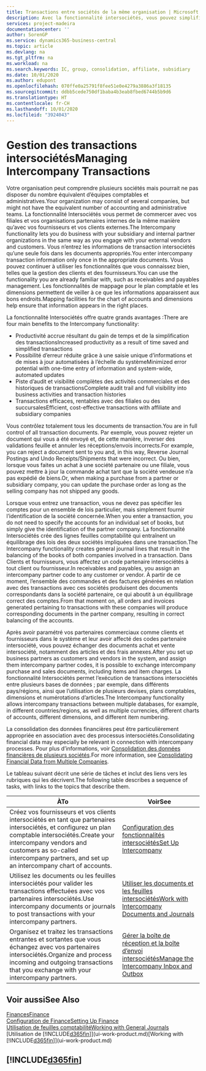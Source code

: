 ```yaml
---
title: Transactions entre sociétés de la même organisation | Microsoft Docs
description: Avec la fonctionnalité intersociétés, vous pouvez simplifier les processus et les transactions entre sociétés appartenant à la même organisation.
services: project-madeira
documentationcenter: ''
author: SorenGP
ms.service: dynamics365-business-central
ms.topic: article
ms.devlang: na
ms.tgt_pltfrm: na
ms.workload: na
ms.search.keywords: IC, group, consolidation, affiliate, subsidiary
ms.date: 10/01/2020
ms.author: edupont
ms.openlocfilehash: 070ffe0a25791f8fee51e0e4279a3886a3f18135
ms.sourcegitcommit: ddbb5cede750df1baba4b3eab8fbed6744b5b9d6
ms.translationtype: HT
ms.contentlocale: fr-CH
ms.lasthandoff: 10/01/2020
ms.locfileid: "3924043"
---
```

# <a name="managing-intercompany-transactions"></a><span data-ttu-id="db009-103">Gestion des transactions intersociétés</span><span class="sxs-lookup"><span data-stu-id="db009-103">Managing Intercompany Transactions</span></span>
<span data-ttu-id="db009-104">Votre organisation peut comprendre plusieurs sociétés mais pourrait ne pas disposer du nombre équivalent d’équipes comptables et administratives.</span><span class="sxs-lookup"><span data-stu-id="db009-104">Your organization may consist of several companies, but might not have the equivalent number of accounting and administrative teams.</span></span> <span data-ttu-id="db009-105">La fonctionnalité Intersociétés vous permet de commercer avec vos filiales et vos organisations partenaires internes de la même manière qu’avec vos fournisseurs et vos clients externes.</span><span class="sxs-lookup"><span data-stu-id="db009-105">The Intercompany functionality lets you do business with your subsidiary and internal partner organizations in the same way as you engage with your external vendors and customers.</span></span> <span data-ttu-id="db009-106">Vous n’entrez les informations de transaction intersociétés qu’une seule fois dans les documents appropriés.</span><span class="sxs-lookup"><span data-stu-id="db009-106">You enter intercompany transaction information only once in the appropriate documents.</span></span> <span data-ttu-id="db009-107">Vous pouvez continuer à utiliser les fonctionnalités que vous connaissez bien, telles que la gestion des clients et des fournisseurs.</span><span class="sxs-lookup"><span data-stu-id="db009-107">You can use the functionality you are already familiar with, such as receivables and payables management.</span></span> <span data-ttu-id="db009-108">Les fonctionnalités de mappage pour le plan comptable et les dimensions permettent de veiller à ce que les informations apparaissent aux bons endroits.</span><span class="sxs-lookup"><span data-stu-id="db009-108">Mapping facilities for the chart of accounts and dimensions help ensure that information appears in the right places.</span></span>  

<span data-ttu-id="db009-109">La fonctionnalité Intersociétés offre quatre grands avantages :</span><span class="sxs-lookup"><span data-stu-id="db009-109">There are four main benefits to the Intercompany functionality:</span></span>  

- <span data-ttu-id="db009-110">Productivité accrue résultant du gain de temps et de la simplification des transactions</span><span class="sxs-lookup"><span data-stu-id="db009-110">Increased productivity as a result of time saved and simplified transactions</span></span>  
- <span data-ttu-id="db009-111">Possibilité d’erreur réduite grâce à une saisie unique d’informations et de mises à jour automatisées à l’échelle du système</span><span class="sxs-lookup"><span data-stu-id="db009-111">Minimized error potential with one-time entry of information and system-wide, automated updates</span></span>  
- <span data-ttu-id="db009-112">Piste d’audit et visibilité complètes des activités commerciales et des historiques de transactions</span><span class="sxs-lookup"><span data-stu-id="db009-112">Complete audit trail and full visibility into business activities and transaction histories</span></span>  
- <span data-ttu-id="db009-113">Transactions efficaces, rentables avec des filiales ou des succursales</span><span class="sxs-lookup"><span data-stu-id="db009-113">Efficient, cost-effective transactions with affiliate and subsidiary companies</span></span>  

<span data-ttu-id="db009-114">Vous contrôlez totalement tous les documents de transaction.</span><span class="sxs-lookup"><span data-stu-id="db009-114">You are in full control of all transaction documents.</span></span> <span data-ttu-id="db009-115">Par exemple, vous pouvez rejeter un document qui vous a été envoyé et, de cette manière, inverser des validations feuille et annuler les réceptions/envois incorrects.</span><span class="sxs-lookup"><span data-stu-id="db009-115">For example, you can reject a document sent to you and, in this way, Reverse Journal Postings and Undo Receipts/Shipments that were incorrect.</span></span> <span data-ttu-id="db009-116">Ou bien, lorsque vous faites un achat à une société partenaire ou une filiale, vous pouvez mettre à jour la commande achat tant que la société vendeuse n’a pas expédié de biens.</span><span class="sxs-lookup"><span data-stu-id="db009-116">Or, when making a purchase from a partner or subsidiary company, you can update the purchase order as long as the selling company has not shipped any goods.</span></span>  

<span data-ttu-id="db009-117">Lorsque vous entrez une transaction, vous ne devez pas spécifier les comptes pour un ensemble de lois particulier, mais simplement fournir l’identification de la société concernée.</span><span class="sxs-lookup"><span data-stu-id="db009-117">When you enter a transaction, you do not need to specify the accounts for an individual set of books, but simply give the identification of the partner company.</span></span> <span data-ttu-id="db009-118">La fonctionnalité Intersociétés crée des lignes feuilles comptabilité qui entraînent un équilibrage des lois des deux sociétés impliquées dans une transaction.</span><span class="sxs-lookup"><span data-stu-id="db009-118">The Intercompany functionality creates general journal lines that result in the balancing of the books of both companies involved in a transaction.</span></span> <span data-ttu-id="db009-119">Dans Clients et fournisseurs, vous affectez un code partenaire intersociétés à tout client ou fournisseur.</span><span class="sxs-lookup"><span data-stu-id="db009-119">In receivables and payables, you assign an intercompany partner code to any customer or vendor.</span></span> <span data-ttu-id="db009-120">À partir de ce moment, l’ensemble des commandes et des factures générées en relation avec des transactions avec ces sociétés produisent des documents correspondants dans la société partenaire, ce qui aboutit à un équilibrage correct des comptes.</span><span class="sxs-lookup"><span data-stu-id="db009-120">From that moment on, all orders and invoices generated pertaining to transactions with these companies will produce corresponding documents in the partner company, resulting in correct balancing of the accounts.</span></span>  

 <span data-ttu-id="db009-121">Après avoir paramétré vos partenaires commerciaux comme clients et fournisseurs dans le système et leur avoir affecté des codes partenaire intersociété, vous pouvez échanger des documents achat et vente intersociété, notamment des articles et des frais annexes.</span><span class="sxs-lookup"><span data-stu-id="db009-121">After you set up business partners as customers and vendors in the system, and assign them intercompany partner codes, it is possible to exchange intercompany purchase and sales documents, including items and item charges.</span></span> <span data-ttu-id="db009-122">La fonctionnalité Intersociétés permet l’exécution de transactions intersociétés entre plusieurs bases de données ; par exemple, dans différents pays/régions, ainsi que l’utilisation de plusieurs devises, plans comptables, dimensions et numérotations d’articles.</span><span class="sxs-lookup"><span data-stu-id="db009-122">The Intercompany functionality allows intercompany transactions between multiple databases, for example, in different countries/regions, as well as multiple currencies, different charts of accounts, different dimensions, and different item numbering.</span></span>  

<span data-ttu-id="db009-123">La consolidation des données financières peut être particulièrement appropriée en association avec des processus intersociétés.</span><span class="sxs-lookup"><span data-stu-id="db009-123">Consolidating financial data may especially be relevant in connection with intercompany processes.</span></span> <span data-ttu-id="db009-124">Pour plus d’informations, voir [Consolidation des données financières de plusieurs sociétés](finance-consolidated-company-reporting.md).</span><span class="sxs-lookup"><span data-stu-id="db009-124">For more information, see [Consolidating Financial Data from Multiple Companies](finance-consolidated-company-reporting.md).</span></span>

<span data-ttu-id="db009-125">Le tableau suivant décrit une série de tâches et inclut des liens vers les rubriques qui les décrivent.</span><span class="sxs-lookup"><span data-stu-id="db009-125">The following table describes a sequence of tasks, with links to the topics that describe them.</span></span>

 |<span data-ttu-id="db009-126">À</span><span class="sxs-lookup"><span data-stu-id="db009-126">To</span></span> |<span data-ttu-id="db009-127">Voir</span><span class="sxs-lookup"><span data-stu-id="db009-127">See</span></span>|
 |---|---|
 |<span data-ttu-id="db009-128">Créez vos fournisseurs et vos clients intersociétés en tant que partenaires intersociétés, et configurez un plan comptable intersociétés.</span><span class="sxs-lookup"><span data-stu-id="db009-128">Create your intercompany vendors and customers as so-called intercompany partners, and set up an intercompany chart of accounts.</span></span>|[<span data-ttu-id="db009-129">Configuration des fonctionnalités intersociétés</span><span class="sxs-lookup"><span data-stu-id="db009-129">Set Up Intercompany</span></span>](intercompany-how-setup.md)|
 |<span data-ttu-id="db009-130">Utilisez les documents ou les feuilles intersociétés pour valider les transactions effectuées avec vos partenaires intersociétés.</span><span class="sxs-lookup"><span data-stu-id="db009-130">Use intercompany documents or journals to post transactions with your intercompany partners.</span></span>|[<span data-ttu-id="db009-131">Utiliser les documents et les feuilles intersociétés</span><span class="sxs-lookup"><span data-stu-id="db009-131">Work with Intercompany Documents and Journals</span></span>](intercompany-how-work-documents-journals.md)|
 |<span data-ttu-id="db009-132">Organisez et traitez les transactions entrantes et sortantes que vous échangez avec vos partenaires intersociétés.</span><span class="sxs-lookup"><span data-stu-id="db009-132">Organize and process incoming and outgoing transactions that you exchange with your intercompany partners.</span></span>|[<span data-ttu-id="db009-133">Gérer la boîte de réception et la boîte d’envoi intersociétés</span><span class="sxs-lookup"><span data-stu-id="db009-133">Manage the Intercompany Inbox and Outbox</span></span>](intercompany-how-manage-intercompany-inbox.md)|

## <a name="see-also"></a><span data-ttu-id="db009-134">Voir aussi</span><span class="sxs-lookup"><span data-stu-id="db009-134">See Also</span></span>
[<span data-ttu-id="db009-135">Finances</span><span class="sxs-lookup"><span data-stu-id="db009-135">Finance</span></span>](finance.md)  
[<span data-ttu-id="db009-136">Configuration de Finance</span><span class="sxs-lookup"><span data-stu-id="db009-136">Setting Up Finance</span></span>](finance-setup-finance.md)  
[<span data-ttu-id="db009-137">Utilisation de feuilles comptabilité</span><span class="sxs-lookup"><span data-stu-id="db009-137">Working with General Journals</span></span>](ui-work-general-journals.md)  
<span data-ttu-id="db009-138">[Utilisation de [!INCLUDE[d365fin](includes/d365fin_md.md)]](ui-work-product.md)</span><span class="sxs-lookup"><span data-stu-id="db009-138">[Working with [!INCLUDE[d365fin](includes/d365fin_md.md)]](ui-work-product.md)</span></span>

## [!INCLUDE[d365fin](includes/free_trial_md.md)]  

